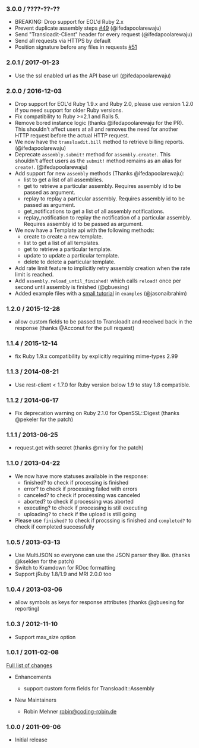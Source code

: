 ### 3.0.0 / ????-??-?? ###

* BREAKING: Drop support for EOL'd Ruby 2.x
* Prevent duplicate assembly steps [#49](https://github.com/transloadit/ruby-sdk/issues/27) (@ifedapoolarewaju)
* Send "Transloadit-Client" header for every request (@ifedapoolarewaju)
* Send all requests via HTTPS by default
* Position signature before any files in requests [#51](https://github.com/transloadit/ruby-sdk/issues/51)

### 2.0.1 / 2017-01-23

- Use the ssl enabled url as the API base url (@ifedapoolarewaju)

### 2.0.0 / 2016-12-03

- Drop support for EOL'd Ruby 1.9.x and Ruby 2.0, please use version 1.2.0 if you need support for older
  Ruby versions.
- Fix compatibility to Ruby >=2.1 and Rails 5.
- Remove bored instance logic (thanks @ifedapoolarewaju for the PR). This shouldn't affect users at all and removes
  the need for another HTTP request before the actual HTTP request.
- We now have the `transloadit.bill` method to retrieve billing reports. (@ifedapoolarewaju)
- Deprecate `assembly.submit!` method for `assembly.create!`. This shouldn't affect users as the `submit!` method remains
  as an alias for `create!`. (@ifedapoolarewaju)
- Add support for new `assembly` methods (Thanks @ifedapoolarewaju):
  - list to get a list of all assemblies.
  - get to retrieve a particular assembly. Requires assembly id to be passed as argument.
  - replay to replay a particular assembly. Requires assembly id to be passed as argument.
  - get_notifications to get a list of all assembly notifications.
  - replay_notification to replay the notification of a particular assembly. Requires assembly id to be passed as argument.
- We now have a Template api with the following methods:
  - create to create a new template.
  - list to get a list of all templates.
  - get to retrieve a particular template.
  - update to update a particular template.
  - delete to delete a particular template.
- Add rate limit feature to implicitly retry assembly creation when the rate limit is reached.
- Add `assembly.reload_until_finished!` which calls `reload!` once per second until assembly is finished (@gbuesing)
- Added example files with a [small tutorial](examples/README.md) in `examples` (@jasonaibrahim)

### 1.2.0 / 2015-12-28

- allow custom fields to be passed to Transloadit and received back in the response (thanks @Acconut for the pull request)

### 1.1.4 / 2015-12-14

- fix Ruby 1.9.x compatibility by explicitly requiring mime-types 2.99

### 1.1.3 / 2014-08-21

- Use rest-client < 1.7.0 for Ruby version below 1.9 to stay 1.8 compatible.

### 1.1.2 / 2014-06-17

- Fix deprecation warning on Ruby 2.1.0 for OpenSSL::Digest (thanks @pekeler for the patch)

### 1.1.1 / 2013-06-25

- request.get with secret (thanks @miry for the patch)

### 1.1.0 / 2013-04-22

- We now have more statuses available in the response:
  - finished? to check if processing is finished
  - error? to check if processing failed with errors
  - canceled? to check if processing was canceled
  - aborted? to check if processing was aborted
  - executing? to check if processing is still executing
  - uploading? to check if the upload is still going
- Please use `finished?` to check if procssing is finished and `completed?` to
  check if completed successfully

### 1.0.5 / 2013-03-13

- Use MultiJSON so everyone can use the JSON parser they like. (thanks @kselden for the patch)
- Switch to Kramdown for RDoc formatting
- Support jRuby 1.8/1.9 and MRI 2.0.0 too

### 1.0.4 / 2013-03-06

- allow symbols as keys for response attributes (thanks @gbuesing for reporting)

### 1.0.3 / 2012-11-10

- Support max_size option

### 1.0.1 / 2011-02-08

[Full list of changes](https://github.com/transloadit/ruby-sdk/compare/v1.0.0...v1.0.1)

- Enhancements

  - support custom form fields for Transloadit::Assembly

- New Maintainers
  - Robin Mehner <robin@coding-robin.de>

### 1.0.0 / 2011-09-06

- Initial release
